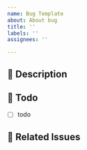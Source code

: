 ```yaml
---
name: Bug Template
about: About bug
title: ''
labels: ''
assignees: ''

---
```


## 🐛 Description

## 📌 Todo
- [ ] todo

## 🔗 Related Issues
